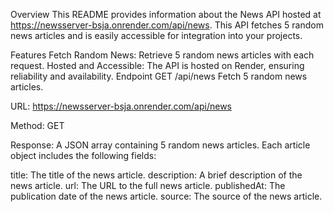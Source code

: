 Overview
This README provides information about the News API hosted at https://newsserver-bsja.onrender.com/api/news. This API fetches 5 random news articles and is easily accessible for integration into your projects.

Features
Fetch Random News: Retrieve 5 random news articles with each request.
Hosted and Accessible: The API is hosted on Render, ensuring reliability and availability.
Endpoint
GET /api/news
Fetch 5 random news articles.

URL: https://newsserver-bsja.onrender.com/api/news

Method: GET

Response: A JSON array containing 5 random news articles. Each article object includes the following fields:

title: The title of the news article.
description: A brief description of the news article.
url: The URL to the full news article.
publishedAt: The publication date of the news article.
source: The source of the news article.
